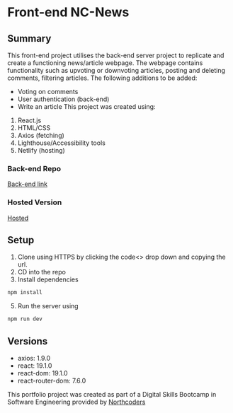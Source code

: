 # Front-end NC-News
## Summary
This front-end project utilises the back-end server project to replicate and create a functioning news/article webpage. The webpage contains functionality such as upvoting or downvoting articles, posting and deleting comments, filtering articles.
The following additions to be added:
- Voting on comments
- User authentication (back-end)
- Write an article
This project was created using:
1. React.js
2. HTML/CSS
3. Axios (fetching)
4. Lighthouse/Accessibility tools
5. Netlify (hosting)

### Back-end Repo
[Back-end link](https://github.com/Wanb00/Back-end-Northcoders-News-)

### Hosted Version
[Hosted](https://wan-nc-news-fe.netlify.app/)

## Setup

1. Clone using HTTPS by clicking the code<> drop down and copying the url.
2. CD into the repo
3. Install dependencies
```zsh
npm install
```
5. Run the server using
```zsh
npm run dev
```

## Versions
- axios: 1.9.0
- react: 19.1.0
- react-dom: 19.1.0
- react-router-dom: 7.6.0


This portfolio project was created as part of a Digital Skills Bootcamp in Software Engineering provided by [Northcoders](https://northcoders.com/)
